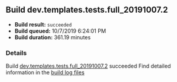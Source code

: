 ## Build dev.templates.tests.full_20191007.2
- **Build result:** `succeeded`
- **Build queued:** 10/7/2019 6:24:01 PM
- **Build duration:** 361.19 minutes
### Details
Build [dev.templates.tests.full_20191007.2](https://winappstudio.visualstudio.com/web/build.aspx?pcguid=a4ef43be-68ce-4195-a619-079b4d9834c2&builduri=vstfs%3a%2f%2f%2fBuild%2fBuild%2f31404) succeeded
Find detailed information in the [build log files]()
